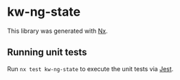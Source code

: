 # kw-ng-state

This library was generated with [Nx](https://nx.dev).


## Running unit tests

Run `nx test kw-ng-state` to execute the unit tests via [Jest](https://jestjs.io).


